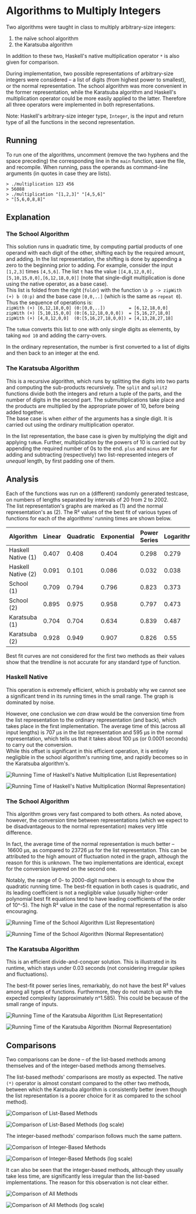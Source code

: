 # Algorithms to Multiply Integers
Two algorithms were taught in class to multiply arbitrary-size integers:

1. the naïve school algorithm  
2. the Karatsuba algorithm  

In addition to these two, Haskell's native multiplication operator `*` is also given for comparison.  

During implementation, two possible representations of arbitrary-size integers were considered – a list of digits (from highest power to smallest), or the normal representation. The school algorithm was more convenient in the former representation, while the Karatsuba algorithm and Haskell's multiplication operator could be more easily applied to the latter. Therefore all three operators were implemented in both representations.  

Note: Haskell's arbitrary-size integer type, `Integer`, is the input and return type of all the functions in the second representation.

## Running
To run one of the algorithms, uncomment (remove the two hyphens and the space preceding) the corresponding line in the `main` function, save the file, and recompile. When running, pass the operands as command-line arguments (in quotes in case they are lists).
```
> ./multiplication 123 456
> 56088
> ./multiplication "[1,2,3]" "[4,5,6]"
> "[5,6,0,8,8]"
```

## Explanation
### The School Algorithm
This solution runs in quadratic time, by computing partial products of one operand with each digit of the other, shifting each by the required amount, and adding. In the list representation, the shifting is done by appending a zero to the beginning prior to adding. For example, consider the input `[1,2,3]` times `[4,5,6]`. The list `t` has the value `[[4,8,12,0,0],[5,10,15,0,0],[6,12,18,0,0]]` (note that single-digit multiplication is done using the native operator, as a base case).  
This list is folded from the right (`foldr`) with the function `\b p -> zipWith (+) b (0:p)` and the base case `[0,0,..]` (which is the same as `repeat 0`). Thus the sequence of operations is:  
`zipWith (+) [6,12,18,0,0] (0:[0,0,..])         = [6,12,18,0,0]`  
`zipWith (+) [5,10,15,0,0] (0:[6,12,18,0,0,0])  = [5,16,27,18,0]`  
`zipWith (+) [4,8,12,0,0]  (0:[5,16,27,18,0,0]) = [4,13,28,27,18]`  

The `toNum` converts this list to one with only single digits as elements, by taking `mod 10` and adding the carry-overs.  

In the ordinary representation, the number is first converted to a list of digits and then back to an integer at the end.

### The Karatsuba Algorithm
This is a recursive algorithm, which runs by splitting the digits into two parts and computing the sub-products recursively. The `split` and `split2` functions divide both the integers and return a tuple of the parts, and the number of digits in the second part. The submultiplications take place and the products are multiplied by the appropriate power of 10, before being added together.  
The base case is when *either* of the arguments has a single digit. It is carried out using the ordinary multiplication operator.  

In the list representation, the base case is given by multiplying the digit and applying `toNum`. Further, multiplication by the powers of 10 is carried out by appending the required number of 0s to the end. `plus` and `minus` are for adding and subtracting (respectively) two list-represented integers of *unequal* length, by first padding one of them.

## Analysis
Each of the functions was run on a (different) randomly generated testcase, on numbers of lengths separated by intervals of 20 from 2 to 2002.  
The list representation's graphs are marked as (1) and the normal representation's as (2).
The R² values of the best fit of various types of functions for each of the algorithms' running times are shown below.  

Algorithm          | Linear | Quadratic | Exponential | Power Series | Logarithmic  
------------------ | ------ | --------- | ----------- | ------------ | -----------  
Haskell Native (1) | 0.407  | 0.408     | 0.404       | 0.298        | 0.279  
Haskell Native (2) | 0.091  | 0.101     | 0.086       | 0.032        | 0.038  
School (1)         | 0.709  | 0.794     | 0.796       | 0.823        | 0.373  
School (2)         | 0.895  | 0.975     | 0.958       | 0.797        | 0.473  
Karatsuba (1)      | 0.704  | 0.704     | 0.634       | 0.839        | 0.487  
Karatsuba (2)      | 0.928  | 0.949     | 0.907       | 0.826        | 0.55  

Best fit curves are not considered for the first two methods as their values show that the trendline is not accurate for any standard type of function.  

### Haskell Native
This operation is extremely efficient, which is probably why we cannot see a significant trend in its running times in the small range. The graph is dominated by noise.  

However, one conclusion we *can* draw would be the conversion time from the list representation to the ordinary representation (and back), which takes place in the first implementation. The average time of this (across all input lengths) is 707 μs in the list representation and 595 μs in the normal representation, which tells us that it takes about 100 μs (or 0.0001 seconds) to carry out the conversion.  
While this offset is significant in this efficient operation, it is entirely negligible in the school algorithm's running time, and rapidly becomes so in the Karatsuba algorithm's.

![Running Time of Haskell's Native Multiplication (List Representation)](HaskNatL.png)  

![Running Time of Haskell's Native Multiplication (Normal Representation)](HaskNat.png)  


### The School Algorithm
This algorithm grows very fast compared to both others. As noted above, however, the conversion time between representations (which we expect to be disadvantageous to the normal representation) makes very little difference.  

In fact, the average time of the normal representation is much better – 16600 μs, as compared to 23726 μs for the list representation. This can be attributed to the high amount of fluctuation noted in the graph, although the reason for this is unknown. The two implementations are identical, except for the conversion layered on the second one.  

Notably, the range of 0- to 2000-digit numbers is enough to show the quadratic running time. The best-fit equation in both cases is quadratic, and its leading coefficient is not a negligible value (usually higher-order polynomial best fit equations tend to have leading coefficients of the order of 10^-5). The high R² value in the case of the normal representation is also encouraging.

![Running Time of the School Algorithm (List Representation)](SchoolAlgL.png)  

![Running Time of the School Algorithm (Normal Representation)](SchoolAlg.png)  

### The Karatsuba Algorithm
This is an efficient divide-and-conquer solution. This is illustrated in its runtime, which stays under 0.03 seconds (not considering irregular spikes and fluctuations).  

The best-fit power series lines, remarkably, do not have the best R² values among all types of functions. Furthermore, they do not match up with the expected complexity (approximately n^1.585). This could be because of the small range of inputs.

![Running Time of the Karatsuba Algorithm (List Representation)](KarL.png)  

![Running Time of the Karatsuba Algorithm (Normal Representation)](Kar.png)  

## Comparisons
Two comparisons can be done – of the list-based methods among themselves and of the integer-based methods among themselves.  

The list-based methods' comparisons are mostly as expected. The native `(*)` operator is almost constant compared to the other two methods, between which the Karatsuba algorithm is consistently better (even though the list representation is a poorer choice for it as compared to the school method).  

![Comparison of List-Based Methods](CompList.png)  

![Comparison of List-Based Methods (log scale)](CompListLog.png)  

The integer-based methods' comparison follows much the same pattern.  

![Comparison of Integer-Based Methods](CompInt.png)  

![Comparison of Integer-Based Methods (log scale)](CompIntLog.png)  

It can also be seen that the integer-based methods, although they usually take less time, are significantly less irregular than the list-based implementations. The reason for this observation is not clear either.  

![Comparison of All Methods](CompAll.png)  

![Comparison of All Methods (log scale)](CompAllLog.png)  
